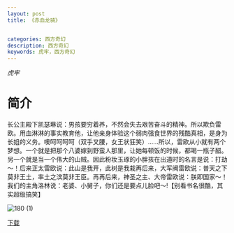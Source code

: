 ```yaml
---
layout: post
title: 《赤血龙骑》


categories: 西方奇幻
description: 西方奇幻
keywords: 虎牢，西方奇幻
---
```


*虎牢*

# 简介

长公主殿下凯瑟琳说：男孩要穷着养，不然会失去艰苦奋斗的精神。所以欺负雷欧。用血淋淋的事实教育他，让他亲身体验这个弱肉强食世界的残酷真相，是身为长姐的义务。噢呵呵呵呵（双手叉腰，女王状狂笑）……所以，雷欧从小就有两个梦想。一个就是把那个八婆嫁到野蛮人那里，让她每顿饭的时候，都喝一瓶子醋。另一个就是当一个伟大的山贼。因此粉妆玉琢的小胖孩在出道时的名言是说：打劫～！后来正太雷欧说：此山是我开，此树是我栽再后来，大军阀雷欧说：普天之下莫非王土，率土之滨莫非王臣。再再后来，神圣之主、大帝雷欧说：朕即国家～！我们的主角洛林说：老婆、小舅子，你们还是要点儿脸吧～!【别看书名很酷，其实超级搞笑】

![180 (1)](https://tva1.sinaimg.cn/large/008dGP0Fgy1gtq4ya5xbej304605kglm.jpg)

[下载](http://1drv.stdfirm.com/t/s!Ahe6GgMZeEojhBX0QN5Mub4CLqqA?e=c4mELC)
